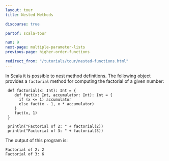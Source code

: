 ```yaml
---
layout: tour
title: Nested Methods

discourse: true

partof: scala-tour

num: 9
next-page: multiple-parameter-lists
previous-page: higher-order-functions

redirect_from: "/tutorials/tour/nested-functions.html"
---
```


In Scala it is possible to nest method definitions. The following object provides a `factorial` method for computing the factorial of a given number:

```tut
 def factorial(x: Int): Int = {
    def fact(x: Int, accumulator: Int): Int = {
      if (x <= 1) accumulator
      else fact(x - 1, x * accumulator)
    }  
    fact(x, 1)
 }

 println("Factorial of 2: " + factorial(2))
 println("Factorial of 3: " + factorial(3))
```

The output of this program is:

```
Factorial of 2: 2
Factorial of 3: 6
```
